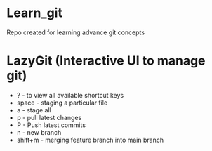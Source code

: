 # Learn_git
Repo created for learning advance git concepts


# LazyGit (Interactive UI to manage git)
-   ?     -  to view all available shortcut keys
-   space -  staging a particular file
-   a     -  stage all
-   p     -  pull latest changes
-   P     -  Push latest commits
-   n     -  new branch
- shift+m -  merging feature branch into main branch

